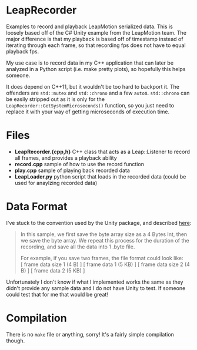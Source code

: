 LeapRecorder
============

Examples to record and playback LeapMotion serialized data.
This is loosely based off of the C# Unity example from the LeapMotion team.
The major difference is that my playback is based off of timestamp instead of iterating through each frame, so that recording fps does not have to equal playback fps.

My use case is to record data in my C++ application that can later be analyzed in a Python script (i.e. make pretty plots), so hopefully this helps someone.

It does depend on C++11, but it wouldn't be too hard to backport it. The offenders are `std::mutex` and `std::chrono` and a few `auto`s.
`std::chrono` can be easily stripped out as it is only for the ``LeapRecorder::GetSystemMicroseconds()`` function, so you just need to replace it with your way of getting microseconds of execution time.

Files
=====

* **LeapRecorder.{cpp,h}** C++ class that acts as a Leap::Listener to record all frames, and provides a playback ability
* **record.cpp** sample of how to use the record function
* **play.cpp** sample of playing back recorded data
* **LeapLoader.py** python script that loads in the recorded data (could be used for anaylzing recorded data)

Data Format
===========

I've stuck to the convention used by the Unity package, and described [here](https://community.leapmotion.com/t/serialize-deserialize-sample-request/1748/2):

> In this sample, we first save the byte array size as a 4 Bytes Int, then we save the byte array. We repeat this process for the duration of the recording, and save all the data into 1 .byte file.
> 
> For example, if you save two frames, the file format could look like:  
> [ frame data size 1 (4 B) ] [ frame data 1 (5 KB) ] [ frame data size 2 (4 B) ] [ frame data 2 (5 KB) ]

Unfortunately I don't know if what I implemented works the same as they didn't provide any sample data and I do not have Unity to test. If someone could test that for me that would be great!

Compilation
===========

There is no `make` file or anything, sorry! It's a fairly simple compilation though.
